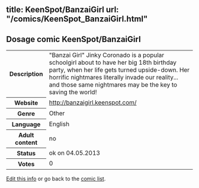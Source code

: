 title: KeenSpot/BanzaiGirl
url: "/comics/KeenSpot_BanzaiGirl.html"
---
Dosage comic KeenSpot/BanzaiGirl
-----------------------------------------

<p id="msg"></p>
<script type="text/javascript">
if (window.location.search === '?edit_info_mail=sent_ok') {
  var elem = document.getElementById("msg");
  elem.innerHTML = 'Edited information sucessfully sent for review, which is usually done daily. Thanks!';
  elem.className = 'ok';
}
</script>
<table class="comicinfo">
<tr>
<th>Description</th><td>&quot;Banzai Girl&quot; Jinky Coronado is a popular schoolgirl about to have her big 18th birthday party, when her life gets turned upside-down. Her horrific nightmares literally invade our reality... and those same nightmares may be the key to saving the world!</td>
</tr>
<tr>
<th>Website</th><td><a href="http://banzaigirl.keenspot.com/">http://banzaigirl.keenspot.com/</a></td>
</tr>
<tr>
<th>Genre</th><td>Other</td>
</tr>
<tr>
<th>Language</th><td>English</td>
</tr>
<tr>
<th>Adult content</th><td>no</td>
</tr>
<tr>
<th>Status</th><td>ok on 04.05.2013</td>
</tr>
<tr>
<th>Votes</th><td>0</td>
</tr>
</table>

[Edit this info](KeenSpot_BanzaiGirl_edit.html) or go back to the [comic list](../comic-index.html).
